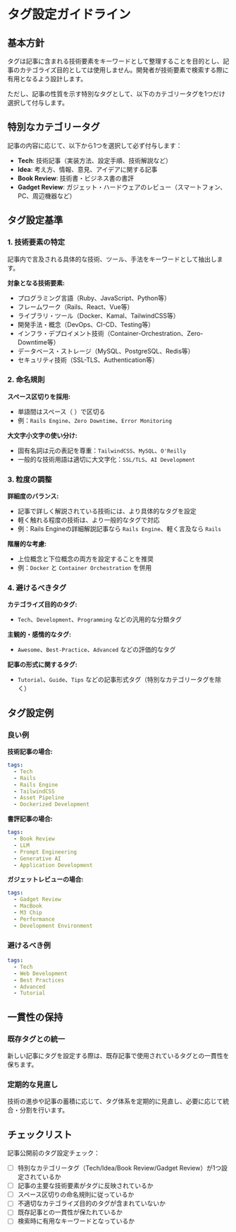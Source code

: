 # タグ設定ガイドライン

## 基本方針

タグは記事に含まれる技術要素をキーワードとして整理することを目的とし、記事のカテゴライズ目的としては使用しません。開発者が技術要素で検索する際に有用となるよう設計します。

ただし、記事の性質を示す特別なタグとして、以下のカテゴリータグを1つだけ選択して付与します。

## 特別なカテゴリータグ

記事の内容に応じて、以下から1つを選択して必ず付与します：

- **Tech**: 技術記事（実装方法、設定手順、技術解説など）
- **Idea**: 考え方、情報、意見、アイデアに関する記事
- **Book Review**: 技術書・ビジネス書の書評
- **Gadget Review**: ガジェット・ハードウェアのレビュー（スマートフォン、PC、周辺機器など）

## タグ設定基準

### 1. 技術要素の特定

記事内で言及される具体的な技術、ツール、手法をキーワードとして抽出します。

**対象となる技術要素:**

- プログラミング言語（Ruby、JavaScript、Python等）
- フレームワーク（Rails、React、Vue等）
- ライブラリ・ツール（Docker、Kamal、TailwindCSS等）
- 開発手法・概念（DevOps、CI-CD、Testing等）
- インフラ・デプロイメント技術（Container-Orchestration、Zero-Downtime等）
- データベース・ストレージ（MySQL、PostgreSQL、Redis等）
- セキュリティ技術（SSL-TLS、Authentication等）

### 2. 命名規則

**スペース区切りを採用:**

- 単語間はスペース（ ）で区切る
- 例：`Rails Engine`、`Zero Downtime`、`Error Monitoring`

**大文字小文字の使い分け:**

- 固有名詞は元の表記を尊重：`TailwindCSS`、`MySQL`、`O'Reilly`
- 一般的な技術用語は適切に大文字化：`SSL/TLS`、`AI Development`

### 3. 粒度の調整

**詳細度のバランス:**

- 記事で詳しく解説されている技術には、より具体的なタグを設定
- 軽く触れる程度の技術は、より一般的なタグで対応
- 例：Rails Engineの詳細解説記事なら `Rails Engine`、軽く言及なら `Rails`

**階層的な考慮:**

- 上位概念と下位概念の両方を設定することを推奨
- 例：`Docker` と `Container Orchestration` を併用

### 4. 避けるべきタグ

**カテゴライズ目的のタグ:**

- `Tech`、`Development`、`Programming` などの汎用的な分類タグ

**主観的・感情的なタグ:**

- `Awesome`、`Best-Practice`、`Advanced` などの評価的なタグ

**記事の形式に関するタグ:**

- `Tutorial`、`Guide`、`Tips` などの記事形式タグ（特別なカテゴリータグを除く）

## タグ設定例

### 良い例

**技術記事の場合:**
```yaml
tags:
  - Tech
  - Rails
  - Rails Engine
  - TailwindCSS
  - Asset Pipeline
  - Dockerized Development
```

**書評記事の場合:**
```yaml
tags:
  - Book Review
  - LLM
  - Prompt Engineering
  - Generative AI
  - Application Development
```

**ガジェットレビューの場合:**
```yaml
tags:
  - Gadget Review
  - MacBook
  - M3 Chip
  - Performance
  - Development Environment
```

### 避けるべき例

```yaml
tags:
  - Tech
  - Web Development
  - Best Practices
  - Advanced
  - Tutorial
```

## 一貫性の保持

### 既存タグとの統一

新しい記事にタグを設定する際は、既存記事で使用されているタグとの一貫性を保ちます。

### 定期的な見直し

技術の進歩や記事の蓄積に応じて、タグ体系を定期的に見直し、必要に応じて統合・分割を行います。

## チェックリスト

記事公開前のタグ設定チェック：

- [ ] 特別なカテゴリータグ（Tech/Idea/Book Review/Gadget Review）が1つ設定されているか
- [ ] 記事の主要な技術要素がタグに反映されているか
- [ ] スペース区切りの命名規則に従っているか
- [ ] 不適切なカテゴライズ目的のタグが含まれていないか
- [ ] 既存記事との一貫性が保たれているか
- [ ] 検索時に有用なキーワードとなっているか